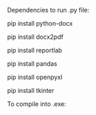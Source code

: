 Dependencies to run .py file:

pip install python-docx


pip install docx2pdf


pip install reportlab


pip install pandas


pip install openpyxl


pip install tkinter


To compile into .exe: 
